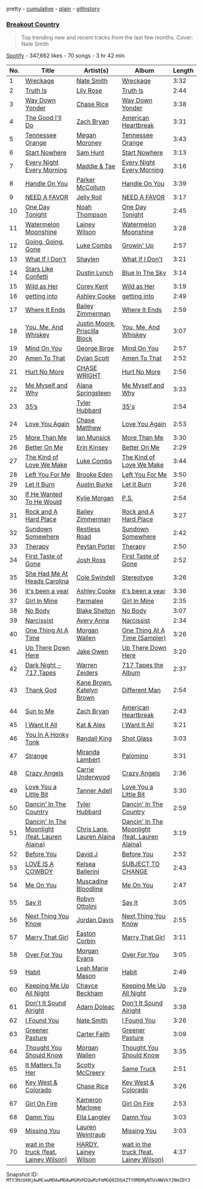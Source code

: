 pretty - [cumulative](/playlists/cumulative/37i9dQZF1DWW7RgkOJG32Y.md) - [plain](/playlists/plain/37i9dQZF1DWW7RgkOJG32Y) - [githistory](https://github.githistory.xyz/mackorone/spotify-playlist-archive/blob/main/playlists/plain/37i9dQZF1DWW7RgkOJG32Y)

### [Breakout Country](https://open.spotify.com/playlist/37i9dQZF1DWW7RgkOJG32Y)

> Top trending new and recent tracks from the last few months\. Cover: Nate Smith

[Spotify](https://open.spotify.com/user/spotify) - 347,662 likes - 70 songs - 3 hr 42 min

| No. | Title | Artist(s) | Album | Length |
|---|---|---|---|---|
| 1 | [Wreckage](https://open.spotify.com/track/33hQJTNI0T2FHVtku3smJf) | [Nate Smith](https://open.spotify.com/artist/4NYMUsIcUUsBHbV9DICa5x) | [Wreckage](https://open.spotify.com/album/5dhPRULRRExFdwyi8BubQ6) | 3:32 |
| 2 | [Truth Is](https://open.spotify.com/track/02G3c8DxZgp6dLbDqd7aw3) | [Lily Rose](https://open.spotify.com/artist/3lkwNhvm2fbh4q8CIe47n3) | [Truth Is](https://open.spotify.com/album/6yYPEmDiTpTMzZdsD3NqGT) | 2:44 |
| 3 | [Way Down Yonder](https://open.spotify.com/track/418ve8CTLM3XbeGWSq8fA6) | [Chase Rice](https://open.spotify.com/artist/6pBNfggcZZDCmb0p92OnGn) | [Way Down Yonder](https://open.spotify.com/album/6mUJMoaJvC273B1Dxsu4fL) | 3:38 |
| 4 | [The Good I'll Do](https://open.spotify.com/track/53zCCom4uEoIBaOAEJtjUL) | [Zach Bryan](https://open.spotify.com/artist/40ZNYROS4zLfyyBSs2PGe2) | [American Heartbreak](https://open.spotify.com/album/7IouDrXPdAZwT1NzVV3vef) | 3:31 |
| 5 | [Tennessee Orange](https://open.spotify.com/track/3fl4zil6HJ0N1FL3YIRwdC) | [Megan Moroney](https://open.spotify.com/artist/5Ppie0uPnbnvGBYRwYmlt0) | [Tennessee Orange](https://open.spotify.com/album/1cdfMISICAlFDByLA2PYe3) | 3:43 |
| 6 | [Start Nowhere](https://open.spotify.com/track/33bMASZzuBL82YERsMyozx) | [Sam Hunt](https://open.spotify.com/artist/2kucQ9jQwuD8jWdtR9Ef38) | [Start Nowhere](https://open.spotify.com/album/2T1qRB6zSSGdNgcTD3Dg8H) | 3:13 |
| 7 | [Every Night Every Morning](https://open.spotify.com/track/4qbibbQ1yK0rPl0JUJS0bz) | [Maddie & Tae](https://open.spotify.com/artist/34bhyY8jfKez7uKakMfy4y) | [Every Night Every Morning](https://open.spotify.com/album/5T5eTFklQfQHczrSfV7qej) | 3:16 |
| 8 | [Handle On You](https://open.spotify.com/track/6Qpfsw8OS5HW5XxgmXYLWS) | [Parker McCollum](https://open.spotify.com/artist/0Z8XVUAOBPM4x12wKnFHEQ) | [Handle On You](https://open.spotify.com/album/65UKRbP97zWe5gBZ48jBkR) | 3:39 |
| 9 | [NEED A FAVOR](https://open.spotify.com/track/5jUOG0aeAofL5u3UWyrtDO) | [Jelly Roll](https://open.spotify.com/artist/19k8AgwwTSxeaxkOuCQEJs) | [NEED A FAVOR](https://open.spotify.com/album/72HQoHvsJTqQaCh3tKyVrd) | 3:17 |
| 10 | [One Day Tonight](https://open.spotify.com/track/45MQs7EiPglAvyYg9fkjzA) | [Noah Thompson](https://open.spotify.com/artist/38dDBc8guRXP1fjvothwyi) | [One Day Tonight](https://open.spotify.com/album/2MphzYOblUXTBfdWzYxtbl) | 2:45 |
| 11 | [Watermelon Moonshine](https://open.spotify.com/track/6KaKmX6EIu3x2057HoZwQF) | [Lainey Wilson](https://open.spotify.com/artist/6tPHARSq45lQ8BSALCfkFC) | [Watermelon Moonshine](https://open.spotify.com/album/2Vc7PFvxxVOURgA5lILY82) | 3:28 |
| 12 | [Going, Going, Gone](https://open.spotify.com/track/67AdiJcurlf6gocGobfaXs) | [Luke Combs](https://open.spotify.com/artist/718COspgdWOnwOFpJHRZHS) | [Growin' Up](https://open.spotify.com/album/1m9DVgV0kEBiVZ4ElhJEte) | 2:57 |
| 13 | [What If I Don't](https://open.spotify.com/track/6JsDkVknNaXZ6fIl33D30R) | [Shaylen](https://open.spotify.com/artist/5wqQVApxKeHbMsfLJTfWMJ) | [What If I Don't](https://open.spotify.com/album/72zFuGuB7g5gghEsKC36CC) | 3:21 |
| 14 | [Stars Like Confetti](https://open.spotify.com/track/5wtPc1OQ7g1H8FBkwWqbhh) | [Dustin Lynch](https://open.spotify.com/artist/1dID9zgn0OV0Y8ud7Mh2tS) | [Blue In The Sky](https://open.spotify.com/album/58zetIrM1Kf5xf2utMJOJi) | 3:14 |
| 15 | [Wild as Her](https://open.spotify.com/track/4RG7P0CXQ4pe0OeCAHjX5L) | [Corey Kent](https://open.spotify.com/artist/3sUpZrkehiGBaMzs2h9Mmc) | [Wild as Her](https://open.spotify.com/album/4mGSNYd2LF27N8MaFwxNFg) | 3:19 |
| 16 | [getting into](https://open.spotify.com/track/0tabwXMEh3t7MkeKa95oIp) | [Ashley Cooke](https://open.spotify.com/artist/2qwXeRk8VBAegbUnf3xdyi) | [getting into](https://open.spotify.com/album/6EJSIvZH0UbqEzuhyxnnC3) | 2:49 |
| 17 | [Where It Ends](https://open.spotify.com/track/7lNezbnIXBbgNmFOa9dt1c) | [Bailey Zimmerman](https://open.spotify.com/artist/3win9vGIxFfBRag9S63wwf) | [Where It Ends](https://open.spotify.com/album/7bLUJsXoEiVopKhg1syj2l) | 2:59 |
| 18 | [You, Me, And Whiskey](https://open.spotify.com/track/2BLlpdGCv0IErmH3OBGHYJ) | [Justin Moore](https://open.spotify.com/artist/30e8DmahrEamvLbFRPdWmk), [Priscilla Block](https://open.spotify.com/artist/6BpvASijzSWj7gnZD4Dvf1) | [You, Me, And Whiskey](https://open.spotify.com/album/14xRuIiVBnjo0jNzIqnQbQ) | 3:07 |
| 19 | [Mind On You](https://open.spotify.com/track/7rr3gguU3TcVnLZD9VzASE) | [George Birge](https://open.spotify.com/artist/27R1aBy7FfkYevfYen4sMp) | [Mind On You](https://open.spotify.com/album/0FVH9WJPHicjhOLfsPpnxL) | 2:57 |
| 20 | [Amen To That](https://open.spotify.com/track/7yNI84vfJ6O86F1S1l6iKD) | [Dylan Scott](https://open.spotify.com/artist/78YqeIji3mgAS2K1Maca6x) | [Amen To That](https://open.spotify.com/album/3U0z6prNw1u6HgoibSmzj7) | 2:52 |
| 21 | [Hurt No More](https://open.spotify.com/track/5UDX3jJn9vXGxE5h0sNRCy) | [CHASE WRIGHT](https://open.spotify.com/artist/4P70LmF7PJwBGS9BV5dk2c) | [Hurt No More](https://open.spotify.com/album/0vri0TC8mGVb1EFspFzgJN) | 2:56 |
| 22 | [Me Myself and Why](https://open.spotify.com/track/2s4arq5gE02rBGtGrn2PKj) | [Alana Springsteen](https://open.spotify.com/artist/4TPT9nwjRvEV49q7f8p4fy) | [Me Myself and Why](https://open.spotify.com/album/4YloWyesV0HgASNvaNuoqR) | 3:33 |
| 23 | [35’s](https://open.spotify.com/track/4B0nJLbPzVxWt7o99SiGrO) | [Tyler Hubbard](https://open.spotify.com/artist/3BEV5FcxOtkQJ7lLRKMh3V) | [35's](https://open.spotify.com/album/0aQPvZHQLSNQhDhYvfnw0a) | 2:54 |
| 24 | [Love You Again](https://open.spotify.com/track/1cAupeTLZyhhtfmRc4qaYy) | [Chase Matthew](https://open.spotify.com/artist/7HTLVyjNf0VRxfIgNcfRRH) | [Love You Again](https://open.spotify.com/album/08J0usmnyEIpNH9GEtTk5p) | 2:53 |
| 25 | [More Than Me](https://open.spotify.com/track/3rwKMppuXXBCgiUX5oXVI6) | [Ian Munsick](https://open.spotify.com/artist/7HjGPPtdNuHcK8crc7iNkn) | [More Than Me](https://open.spotify.com/album/69MD2GpLPj3eDGaLu2cagD) | 3:30 |
| 26 | [Better On Me](https://open.spotify.com/track/3Gk75ziLzHNskYTW2MIG4p) | [Erin Kinsey](https://open.spotify.com/artist/5TtSGhhCPt56x4ZPfg7DFq) | [Better On Me](https://open.spotify.com/album/5iCiDUEYtamxT2KOTT22Gf) | 2:29 |
| 27 | [The Kind of Love We Make](https://open.spotify.com/track/28n8z9IQKyjMPxmvYMBqZa) | [Luke Combs](https://open.spotify.com/artist/718COspgdWOnwOFpJHRZHS) | [The Kind of Love We Make](https://open.spotify.com/album/77B78XJKo4LcsrRg34GNTu) | 3:44 |
| 28 | [Left You For Me](https://open.spotify.com/track/2c6RxNOmFQ5Vfnay17glsh) | [Brooke Eden](https://open.spotify.com/artist/6TFhESBLRTi95wmI1dRFVt) | [Left You For Me](https://open.spotify.com/album/03gbxBbvrYa9tfMtBOorEj) | 3:50 |
| 29 | [Let It Burn](https://open.spotify.com/track/09MhsFYo8oqSsd4eR2F15A) | [Austin Burke](https://open.spotify.com/artist/5jfImMkUYyViFJrhdfYt1c) | [Let It Burn](https://open.spotify.com/album/1aXlGFPc8SkCkuEOMd0T6z) | 3:26 |
| 30 | [If He Wanted To He Would](https://open.spotify.com/track/3nei8eHEdiwwSfyoOCHPZI) | [Kylie Morgan](https://open.spotify.com/artist/3g2yaL04Uapb5fxmwsUZgV) | [P.S.](https://open.spotify.com/album/5HLVKjqh4u4a3NQhnxpz7i) | 2:54 |
| 31 | [Rock and A Hard Place](https://open.spotify.com/track/4686eQ81DEswHa90bcdlC9) | [Bailey Zimmerman](https://open.spotify.com/artist/3win9vGIxFfBRag9S63wwf) | [Rock and A Hard Place](https://open.spotify.com/album/7Gqqhy2ohX3puChylfkvT0) | 3:27 |
| 32 | [Sundown Somewhere](https://open.spotify.com/track/3sT4lmGZF9Gy6XaLYvwH7A) | [Restless Road](https://open.spotify.com/artist/5XLWHp9tjK7PWm7SMcvo2q) | [Sundown Somewhere](https://open.spotify.com/album/5RU0CcztDZ8Qtfy63fwH3e) | 2:42 |
| 33 | [Therapy](https://open.spotify.com/track/1Hvx88ks6xcxmX0aBi6kOS) | [Peytan Porter](https://open.spotify.com/artist/6uB0wKbu8WGThZDsRmDBkT) | [Therapy](https://open.spotify.com/album/1VKT3dlNWRsdqINYD4jxik) | 2:50 |
| 34 | [First Taste of Gone](https://open.spotify.com/track/1ynN7dkkujotC2rL31qX48) | [Josh Ross](https://open.spotify.com/artist/1ZGTSMjK1D2HrpPTOh916U) | [First Taste of Gone](https://open.spotify.com/album/3K8GylZf6YCpFCUVG6UCJg) | 2:52 |
| 35 | [She Had Me At Heads Carolina](https://open.spotify.com/track/200x8ONbPfFzByUr3fVz46) | [Cole Swindell](https://open.spotify.com/artist/1mfDfLsMxYcOOZkzBxvSVW) | [Stereotype](https://open.spotify.com/album/5UgaQfAOaOdfLxFClw8EWa) | 3:26 |
| 36 | [it's been a year](https://open.spotify.com/track/2untQJbPOaB1BjyZKIVuZv) | [Ashley Cooke](https://open.spotify.com/artist/2qwXeRk8VBAegbUnf3xdyi) | [it's been a year](https://open.spotify.com/album/0wsETlKs4fptjLrGDKY2U4) | 3:36 |
| 37 | [Girl In Mine](https://open.spotify.com/track/2DPqR0kuZVjrOF5oxIRYPy) | [Parmalee](https://open.spotify.com/artist/4TshyQDihSYXSWqvclXl3I) | [Girl In Mine](https://open.spotify.com/album/6R75pGKkSGEsUArsphBZ9W) | 2:35 |
| 38 | [No Body](https://open.spotify.com/track/3knS4WXNNRBd3zkx2v78cx) | [Blake Shelton](https://open.spotify.com/artist/1UTPBmNbXNTittyMJrNkvw) | [No Body](https://open.spotify.com/album/1uZ08XKEtgy5FRYv4pogsQ) | 3:07 |
| 39 | [Narcissist](https://open.spotify.com/track/3LLezpquftwn7QI1rYIovM) | [Avery Anna](https://open.spotify.com/artist/5rjz63sgMaAUAyBMyCUK5D) | [Narcissist](https://open.spotify.com/album/0HZiTcB82OPdvbJ2Hny6bK) | 2:34 |
| 40 | [One Thing At A Time](https://open.spotify.com/track/6KGtAlYvgm4W9PoYabFAYE) | [Morgan Wallen](https://open.spotify.com/artist/4oUHIQIBe0LHzYfvXNW4QM) | [One Thing At A Time \(Sampler\)](https://open.spotify.com/album/04VpyPCr9PQRWRRp1ecOs1) | 3:26 |
| 41 | [Up There Down Here](https://open.spotify.com/track/1116cRlf1zVJXVI2fUUwFD) | [Jake Owen](https://open.spotify.com/artist/1n2pb9Tsfe4SwAjmUac6YT) | [Up There Down Here](https://open.spotify.com/album/77uuIsKBiuPTSu8EjDP0r0) | 3:20 |
| 42 | [Dark Night \- 717 Tapes](https://open.spotify.com/track/2mTwhPI0EKjXmqRd1SEjjy) | [Warren Zeiders](https://open.spotify.com/artist/7kplJl06UmldxLKseURAYi) | [717 Tapes the Album](https://open.spotify.com/album/1GI8XiKz756eajoeB4onFU) | 2:37 |
| 43 | [Thank God](https://open.spotify.com/track/1brnLTvarI9D1hLP6z2Ar8) | [Kane Brown](https://open.spotify.com/artist/3oSJ7TBVCWMDMiYjXNiCKE), [Katelyn Brown](https://open.spotify.com/artist/2GB8NPGTvSHk3KwmxtVvaB) | [Different Man](https://open.spotify.com/album/7dfTBn7wtgKEchVmyipBl1) | 2:54 |
| 44 | [Sun to Me](https://open.spotify.com/track/1SjsVdSXpwm1kTdYEHoPIT) | [Zach Bryan](https://open.spotify.com/artist/40ZNYROS4zLfyyBSs2PGe2) | [American Heartbreak](https://open.spotify.com/album/7IouDrXPdAZwT1NzVV3vef) | 2:43 |
| 45 | [I Want It All](https://open.spotify.com/track/1Td2fjoRbqG8TKAe2sjqS1) | [Kat & Alex](https://open.spotify.com/artist/6K4y1ejK5kZ0kRdgCv5bRg) | [I Want It All](https://open.spotify.com/album/4UtZVkoehTswX1XyGvgT6X) | 3:21 |
| 46 | [You In A Honky Tonk](https://open.spotify.com/track/6uMlDbkMx22aWyoWgyCbTo) | [Randall King](https://open.spotify.com/artist/4Uux6BdaCNrVFQ0bqGRtfh) | [Shot Glass](https://open.spotify.com/album/0LjZjuCqFFYCeit3OqcNVH) | 3:03 |
| 47 | [Strange](https://open.spotify.com/track/6BWOWBSalJEp7woRZSyiMb) | [Miranda Lambert](https://open.spotify.com/artist/66lH4jAE7pqPlOlzUKbwA0) | [Palomino](https://open.spotify.com/album/69z5d2iu6PdaRZWvx8YVUl) | 3:31 |
| 48 | [Crazy Angels](https://open.spotify.com/track/0ZOTahGHXAJjKZXtW8aDT6) | [Carrie Underwood](https://open.spotify.com/artist/4xFUf1FHVy696Q1JQZMTRj) | [Crazy Angels](https://open.spotify.com/album/1LWYFA4ZIyQxM4nX5Cx9EU) | 2:36 |
| 49 | [Love You a Little Bit](https://open.spotify.com/track/0JlPeDabMkPpmC9W7TI3BM) | [Tanner Adell](https://open.spotify.com/artist/5xKVALj2MSqOHmQhburCM8) | [Love You a Little Bit](https://open.spotify.com/album/3SPnI205DIMN5yosDIT0v1) | 3:30 |
| 50 | [Dancin’ In The Country](https://open.spotify.com/track/6Z1bV93BP95h4YjIavrQPf) | [Tyler Hubbard](https://open.spotify.com/artist/3BEV5FcxOtkQJ7lLRKMh3V) | [Dancin' In The Country](https://open.spotify.com/album/5Sb6flBcIYmm5gTGwOVMbn) | 2:59 |
| 51 | [Dancin' In The Moonlight \(feat\. Lauren Alaina\)](https://open.spotify.com/track/0pnKcAh5binHOP9HexWwnZ) | [Chris Lane](https://open.spotify.com/artist/68abRTdO4meYReMWHvBYb0), [Lauren Alaina](https://open.spotify.com/artist/1v3tdpIdBSW14rHUfiEVOv) | [Dancin' In The Moonlight \(feat\. Lauren Alaina\)](https://open.spotify.com/album/0UsGyt84mXODfb3IteNHdr) | 3:19 |
| 52 | [Before You](https://open.spotify.com/track/5nPt2lxfI2Q3IIU6Fry25R) | [David J](https://open.spotify.com/artist/3PO1jRVb0lsv2140VTXOQo) | [Before You](https://open.spotify.com/album/2Xz8ZyFxGzRTepW9ph2RiB) | 2:52 |
| 53 | [LOVE IS A COWBOY](https://open.spotify.com/track/6RB8DdrSlYmf3JPhySyXvI) | [Kelsea Ballerini](https://open.spotify.com/artist/3RqBeV12Tt7A8xH3zBDDUF) | [SUBJECT TO CHANGE](https://open.spotify.com/album/6twfTQ122kNcHAUXjFbe8a) | 2:43 |
| 54 | [Me On You](https://open.spotify.com/track/16IHzMTYzM3VKDJK0syV22) | [Muscadine Bloodline](https://open.spotify.com/artist/0EyZDKtc41e4A3a3v69MxD) | [Me On You](https://open.spotify.com/album/5bfDm08pB2zZmL50whoiBm) | 2:47 |
| 55 | [Say It](https://open.spotify.com/track/0KRIVhkwM3cP4etnY9Qm0o) | [Robyn Ottolini](https://open.spotify.com/artist/2mAb9JDF63azaglqA7c9bb) | [Say It](https://open.spotify.com/album/2Qt24wsU01H4Dn58cIsscS) | 3:05 |
| 56 | [Next Thing You Know](https://open.spotify.com/track/2lNTHWu2I5Tcz9ukWsV5Jj) | [Jordan Davis](https://open.spotify.com/artist/77kULmXAQ6vWer7IIHdGzI) | [Next Thing You Know](https://open.spotify.com/album/7Joe4M8FRFyVxmKUSndVqp) | 2:55 |
| 57 | [Marry That Girl](https://open.spotify.com/track/5fJguEwoiu8bgePqAWMNRm) | [Easton Corbin](https://open.spotify.com/artist/070kGpqtESdDsLb3gdMIyx) | [Marry That Girl](https://open.spotify.com/album/3cgovdfB1zXhT5OwCTAaCp) | 3:11 |
| 58 | [Over For You](https://open.spotify.com/track/3RF00zOzrrWKKoU7aIBaTS) | [Morgan Evans](https://open.spotify.com/artist/6fzQ81ouajOEFqCIB9VwrS) | [Over For You](https://open.spotify.com/album/1Q4VPZwThIxpobj0bck5g2) | 3:05 |
| 59 | [Habit](https://open.spotify.com/track/5xL8e1wBrpqcMxMzeBDlWX) | [Leah Marie Mason](https://open.spotify.com/artist/0fubiYogCTeBykbgV7HGf6) | [Habit](https://open.spotify.com/album/0Mmppw4dHragYwpRhbhqhC) | 2:49 |
| 60 | [Keeping Me Up All Night](https://open.spotify.com/track/3IjDghaXh385kOYVTQJ7rr) | [Chayce Beckham](https://open.spotify.com/artist/5ujvZU2thXjZgFKPUt1rDt) | [Keeping Me Up All Night](https://open.spotify.com/album/4q3MfAPYMT68yrthrSD68x) | 3:29 |
| 61 | [Don't It Sound Alright](https://open.spotify.com/track/58UvLeYJXtFkbkUP3lU6YK) | [Adam Doleac](https://open.spotify.com/artist/4NsVVzuaZGk4aya8Pyacew) | [Don't It Sound Alright](https://open.spotify.com/album/3zLyedIJvUMz9V6iLeFPlv) | 3:38 |
| 62 | [I Found You](https://open.spotify.com/track/5XSwZlJnAceZ0Gb057vbol) | [Nate Smith](https://open.spotify.com/artist/4NYMUsIcUUsBHbV9DICa5x) | [I Found You](https://open.spotify.com/album/1Jjv7LOTu05PDBTWufIi81) | 3:26 |
| 63 | [Greener Pasture](https://open.spotify.com/track/3fA0FKdkPmBa62MSxwewKE) | [Carter Faith](https://open.spotify.com/artist/4X5CTYQmx1NNyz9S1IpNko) | [Greener Pasture](https://open.spotify.com/album/2ua2VjahAuE1LsjiGIQWu3) | 3:09 |
| 64 | [Thought You Should Know](https://open.spotify.com/track/6NHpyYvJyQsg2nXXzGYc2R) | [Morgan Wallen](https://open.spotify.com/artist/4oUHIQIBe0LHzYfvXNW4QM) | [Thought You Should Know](https://open.spotify.com/album/4kbT7O8zsXUw8CZvhBR46i) | 3:35 |
| 65 | [It Matters To Her](https://open.spotify.com/track/4aSRUXfKuBbmje0eXNukuL) | [Scotty McCreery](https://open.spotify.com/artist/6ZV6lGY0prbqpTD0Md8i29) | [Same Truck](https://open.spotify.com/album/0R9QjGSDl6EX4yWu3Rr1eU) | 2:51 |
| 66 | [Key West & Colorado](https://open.spotify.com/track/0K9q7Z82z3BygBWznLCqXL) | [Chase Rice](https://open.spotify.com/artist/6pBNfggcZZDCmb0p92OnGn) | [Key West & Colorado](https://open.spotify.com/album/0FDFEgqvnVxMw84e9xgNEL) | 3:26 |
| 67 | [Girl On Fire](https://open.spotify.com/track/3DUVwg2lfRKphwNtYE7S85) | [Kameron Marlowe](https://open.spotify.com/artist/31n3CN1jSC5ALUJ9dwT8UI) | [Girl On Fire](https://open.spotify.com/album/1a9TtIPjYqfXrFMhAq8xBM) | 2:53 |
| 68 | [Damn You](https://open.spotify.com/track/2DvOwcQd7RB5IV7MdlwpvN) | [Ella Langley](https://open.spotify.com/artist/6BRxQ8cD3eqnrVj6WKDok8) | [Damn You](https://open.spotify.com/album/7zdOR8OO3NCAzsDtFui5Je) | 3:03 |
| 69 | [Missing You](https://open.spotify.com/track/4yfSSCOrcAcgzcGAtc9LCW) | [Lauren Weintraub](https://open.spotify.com/artist/0eYsDVXAe2mc4F8QrBLHAq) | [Missing You](https://open.spotify.com/album/7AFjkjnNLLn6LIDJJls1lK) | 3:03 |
| 70 | [wait in the truck \(feat\. Lainey Wilson\)](https://open.spotify.com/track/7trjNYF5ek7zX4GKSHQZbP) | [HARDY](https://open.spotify.com/artist/5QNm7E7RU2m64l6Gliu8Oy), [Lainey Wilson](https://open.spotify.com/artist/6tPHARSq45lQ8BSALCfkFC) | [wait in the truck \(feat\. Lainey Wilson\)](https://open.spotify.com/album/2WEFdKzGuoE8eVWCqeC5SA) | 4:37 |

Snapshot ID: `MTY3MzU4NjAwMCwwMDAwMDAwMGMxM2QwMzFmMGQ0ZDQ4ZTY0MDMyNTUxNWVkY2NmZDY3`
